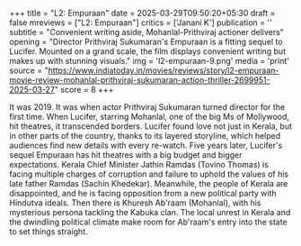 +++
title = "L2: Empuraan"
date = 2025-03-29T09:50:20+05:30
draft = false
mreviews = ["L2: Empuraan"]
critics = ['Janani K']
publication = ''
subtitle = "Convenient writing aside, Mohanlal-Prithviraj actioner delivers"
opening = "Director Prithviraj Sukumaran's Empuraan is a fitting sequel to Lucifer. Mounted on a grand scale, the film displays convenient writing but makes up with stunning visuals."
img = 'l2-empuraan-9.png'
media = 'print'
source = "https://www.indiatoday.in/movies/reviews/story/l2-empuraan-movie-review-mohanlal-prithviraj-sukumaran-action-thriller-2699951-2025-03-27"
score = 8
+++

It was 2019. It was when actor Prithviraj Sukumaran turned director for the first time. When Lucifer, starring Mohanlal, one of the big Ms of Mollywood, hit theatres, it transcended borders. Lucifer found love not just in Kerala, but in other parts of the country, thanks to its layered storyline, which helped audiences find new details with every re-watch. Five years later, Lucifer's sequel Empuraan has hit theatres with a big budget and bigger expectations. Kerala Chief Minister Jathin Ramdas (Tovino Thomas) is facing multiple charges of corruption and failure to uphold the values of his late father Ramdas (Sachin Khedekar). Meanwhile, the people of Kerala are disappointed, and he is facing opposition from a new political party with Hindutva ideals. Then there is Khuresh Ab'raam (Mohanlal), with his mysterious persona tackling the Kabuka clan. The local unrest in Kerala and the dwindling political climate make room for Ab'raam's entry into the state to set things straight.
